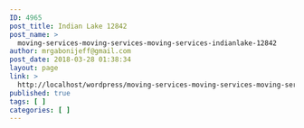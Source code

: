 ```yaml
---
ID: 4965
post_title: Indian Lake 12842
post_name: >
  moving-services-moving-services-moving-services-indianlake-12842
author: mrgabonijeff@gmail.com
post_date: 2018-03-28 01:38:34
layout: page
link: >
  http://localhost/wordpress/moving-services-moving-services-moving-services-indianlake-12842/
published: true
tags: [ ]
categories: [ ]
---
```

